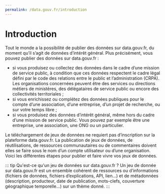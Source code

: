 ```yaml
---
permalink: /data.gouv.fr/introduction
---
```


# Introduction

Tout le monde a la possibilité de publier des données sur data.gouv.fr, du moment qu’il s’agit de données d’intérêt général. Plus précisément, vous pouvez publier des données sur data.gouv.fr :
- si vous produisez ou collectez des données dans le cadre d’une mission 
de service public, à condition que ces données respectent le cadre légal défini par le code des relations entre le public et l’administration (CRPA). Les organisations concernées peuvent être des services ou directions métiers de ministères, des délégataires de service public ou encore des collectivités territoriales ;
- si vous enrichissez ou complétez des données publiques pour le compte d’une association, d’une entreprise, d’un projet de recherche, ou sur votre temps libre ;
- si vous produisez des données d’intérêt général, même hors du cadre d’une mission de service public. Vous pouvez par exemple être une entreprise, une association, une ONG ou un particulier.

Le téléchargement de jeux de données ne requiert pas d’inscription sur la plateforme data.gouv.fr. La publication de jeux de données, de réutilisations,
 de ressources communautaires ou de commentaires doivent elles se faire sous le nom d’un compte utilisateur ou d’une organisation. Voici les différentes étapes pour publier et faire vivre vos jeux de données. 
 
 ::: tip Qu'est-ce qu'un jeu de données sur data.gouv.fr ?
 Un jeu de donnée sur data.gouv.fr est un ensemble cohérent de ressources ou d’informations (fichiers de données, fichiers d’explications, API, lien...) et de métadonnées (description, producteur, date de publication, mots-clefs, couverture géographique temporelle...) sur un thème donné.
 :::
